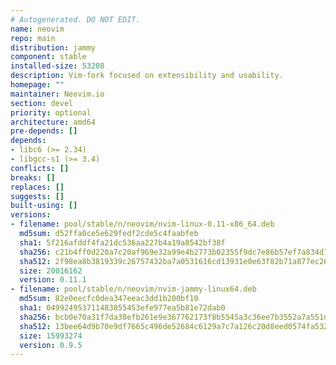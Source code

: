 ```yaml
---
# Autogenerated. DO NOT EDIT.
name: neovim
repo: main
distribution: jammy
component: stable
installed-size: 53208
description: Vim-fork focused on extensibility and usability.
homepage: ""
maintainer: Neovim.io
section: devel
priority: optional
architecture: amd64
pre-depends: []
depends:
- libc6 (>= 2.34)
- libgcc-s1 (>= 3.4)
conflicts: []
breaks: []
replaces: []
suggests: []
built-using: []
versions:
- filename: pool/stable/n/neovim/nvim-linux-0.11-x86_64.deb
  md5sum: d52ffa0ce5e629fedf2cde5c4faabfeb
  sha1: 5f216afddf4fa21dc536aa227b4a19a8542bf38f
  sha256: c21b4ff0d220a7c20af969e32a99e4b2773b02355f9dc7e86b57ef7a834d7594
  sha512: 2f98ea8b3819339c26757432ba7a0531616cd13931e0e63f82b71a877ec26005ea5cbee90c8d7a5ff9d2265dc0e1aa859154275ae2719c1c7a3de409ace9747b
  size: 20016162
  version: 0.11.1
- filename: pool/stable/n/neovim/nvim-jammy-linux64.deb
  md5sum: 82e0eecfc0dea347eeac3dd1b200bf10
  sha1: 049924953711483855453efe977ea5b81e72dab0
  sha256: bcb0e70a31f7da38efb261e9e367762173f8b5545a3c36ee7b3552a7a551dff4
  sha512: 13bee64d9b70e9df7665c496de52684c6129a7c7a126c20d8eed0574fa5326171ba53d9c432d60f2e95bca8f68c0f1b429966ad4f17df210a9b607f5fac7ccbd
  size: 15993274
  version: 0.9.5
---
```

